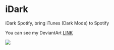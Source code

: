 # iDark
iDark Spotify, bring iTunes (Dark Mode) to Spotify

You can see my DeviantArt <a href="https://www.deviantart.com/afridho/art/iDark-by-afridho-787426129"/>LINK</a>

<img src="https://images-wixmp-ed30a86b8c4ca887773594c2.wixmp.com/i/b4fef334-3e41-4e0c-93a8-b8eb92e9ce93/dd0t9w1-f15f105a-09cf-46ce-a99b-500214863d83.jpg/v1/fill/w_1192,h_670,q_70,strp/idark_by_afridho_by_afridho_dd0t9w1-pre.jpg"/>
